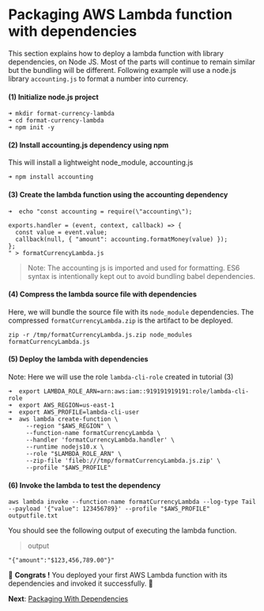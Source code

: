 # Packaging AWS Lambda function with dependencies  

This section explains how to deploy a lambda function with library dependencies, on Node JS. Most of the parts
will continue to remain similar but the bundling will be different. Following example will use a 
node.js library `accounting.js` to format a number into currency.

#### (1) Initialize node.js project
```
➜ mkdir format-currency-lambda
➜ cd format-currency-lambda
➜ npm init -y
```

#### (2) Install accounting.js dependency using npm
This will install a lightweight node_module, accounting.js

```
➜ npm install accounting
```

#### (3) Create the lambda function using the accounting dependency
```
➜  echo "const accounting = require(\"accounting\");

exports.handler = (event, context, callback) => {
  const value = event.value;
  callback(null, { "amount": accounting.formatMoney(value) });
};
" > formatCurrencyLambda.js
```

> Note: The accounting js is imported and used for formatting. ES6 syntax is intentionally kept out to avoid bundling 
babel dependencies.

#### (4) Compress the lambda source file with dependencies
Here, we will bundle the source file with its `node_module` dependencies. The compressed `formatCurrencyLambda.zip` 
is the artifact to be deployed.
 
```
zip -r /tmp/formatCurrencyLambda.js.zip node_modules formatCurrencyLambda.js
```

#### (5) Deploy the lambda with dependencies
Note: Here we will use the role `lambda-cli-role` created in tutorial (3)
```
➜  export LAMBDA_ROLE_ARN=arn:aws:iam::919191919191:role/lambda-cli-role
➜  export AWS_REGION=us-east-1
➜  export AWS_PROFILE=lambda-cli-user
➜  aws lambda create-function \
     --region "$AWS_REGION" \
     --function-name formatCurrencyLambda \
     --handler 'formatCurrencyLambda.handler' \
     --runtime nodejs10.x \
     --role "$LAMBDA_ROLE_ARN" \
     --zip-file 'fileb:///tmp/formatCurrencyLambda.js.zip' \
     --profile "$AWS_PROFILE"

```

#### (6) Invoke the lambda to test the dependency
```
aws lambda invoke --function-name formatCurrencyLambda --log-type Tail --payload '{"value": 123456789}' --profile "$AWS_PROFILE" outputfile.txt
```

You should see the following output of executing the lambda function.
> output
```
"{"amount":"$123,456,789.00"}"
```

🏁 **Congrats !** You deployed your first AWS Lambda function with its dependencies and invoked it successfully. 🏁

**Next**: [Packaging With Dependencies](04-packaging-lambda-with-dependencies.md)

 